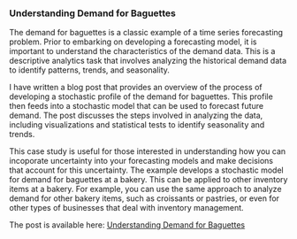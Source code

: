 ### Understanding Demand for Baguettes
The demand for baguettes is a classic example of a time series forecasting problem. Prior to embarking on developing a forecasting model, it is important to understand the characteristics of the demand data. This is a descriptive analytics task that involves analyzing the historical demand data to identify patterns, trends, and seasonality.

I have written a blog post that provides an overview of the process of developing a stochastic profile of the demand for baguettes. This profile then feeds into a stochastic model that can be used to forecast future demand. The post discusses the steps involved in analyzing the data, including visualizations and statistical tests to identify seasonality and trends.

This case study is useful for those interested in understanding how you can incoporate uncertainty into your forecasting models and make decisions that account for this uncertainty. The example develops a stochastic model for demand for baguettes at a bakery. This can be applied to other inventory items at a bakery. For example, you can use the same approach to analyze demand for other bakery items, such as croissants or pastries, or even for other types of businesses that deal with inventory management.

The post is available here: [Understanding Demand for Baguettes](https://rajivsam.github.io/r2ds-blog/posts/stochastic_opt/)